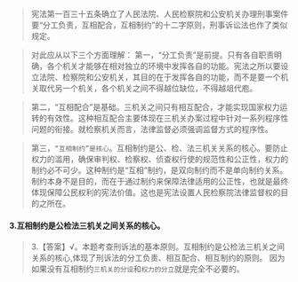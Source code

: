 >   宪法第一百三十五条确立了人民法院、人民检察院和公安机关办理刑事案件要“分工负责，互相配合，互相制约”的十二字原则，刑事诉讼法也作了类似规定。

>   对此应从以下三个方面理解： 
第一，“分工负责”是前提。只有各自职责明确，各个机关才能够在相对独立的环境中发挥各自的功能。宪法之所以要设立法院、检察院和公安机关，其目的在于发挥各自的功能，而不是要一个机关取代另一个机关，各个机关之间不得越位缺位，不得越俎代庖。

>   第二，“互相配合”是基础。三机关之间只有相互配合，才能实现国家权力运转的有效性。这种相互配合主要体现在三机关办案过程中针对一系列程序性问题的衔接。就检察机关而言，法律监督必须强调监督方式的程序性。 

>   第三，`“互相制约”是核心`。互相制约是公、检、法三机关关系的核心。要防止权力的滥用，确保审判权、检察权、侦查权行使的规范性和公正性，权力的制约必不可少。这种制约是“互相”制约，是双向制约而不是单向制约关系。制约本身不是目的，而在于通过制约来保障法律适用的公正性，也就是最终体现保障公民权利的宪法价值。这也是宪法设置人民检察院法律监督权的目的之所在。


#### 3.互相制约是公检法三机关之间关系的核心。
>   3.【答案】√。本题考查刑诉法的基本原则。互相制约是公检法三机关之间
    关系的核心,体现了刑诉法的分工负责、相互配合、相互制约的原则。
    因为如果没有互相制约`三机关的分设`和`权力的分立`就是完全不必要的。